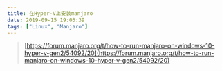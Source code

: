 ```yaml
---
title: 在Hyper-V上安装manjaro
date: 2019-09-15 19:03:39
tags: ["Linux", "Manjaro"]
---
```


> [https://forum.manjaro.org/t/how-to-run-manjaro-on-windows-10-hyper-v-gen2/54092/20](https://forum.manjaro.org/t/how-to-run-manjaro-on-windows-10-hyper-v-gen2/54092/20)